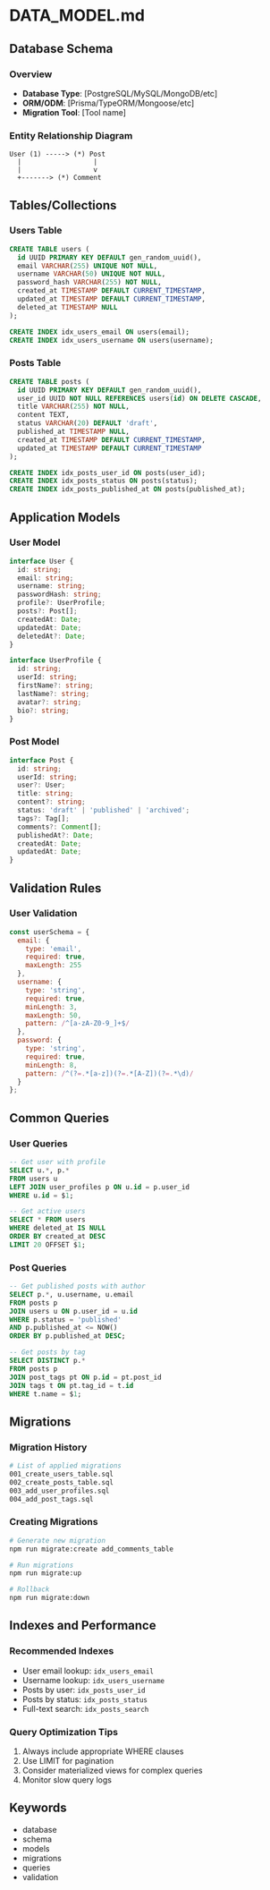 # DATA_MODEL.md

## Database Schema

### Overview
- **Database Type**: [PostgreSQL/MySQL/MongoDB/etc]
- **ORM/ODM**: [Prisma/TypeORM/Mongoose/etc]
- **Migration Tool**: [Tool name]

### Entity Relationship Diagram
```
User (1) -----> (*) Post
  |                  |
  |                  v
  +-------> (*) Comment
```

## Tables/Collections

### Users Table
```sql
CREATE TABLE users (
  id UUID PRIMARY KEY DEFAULT gen_random_uuid(),
  email VARCHAR(255) UNIQUE NOT NULL,
  username VARCHAR(50) UNIQUE NOT NULL,
  password_hash VARCHAR(255) NOT NULL,
  created_at TIMESTAMP DEFAULT CURRENT_TIMESTAMP,
  updated_at TIMESTAMP DEFAULT CURRENT_TIMESTAMP,
  deleted_at TIMESTAMP NULL
);

CREATE INDEX idx_users_email ON users(email);
CREATE INDEX idx_users_username ON users(username);
```

### Posts Table
```sql
CREATE TABLE posts (
  id UUID PRIMARY KEY DEFAULT gen_random_uuid(),
  user_id UUID NOT NULL REFERENCES users(id) ON DELETE CASCADE,
  title VARCHAR(255) NOT NULL,
  content TEXT,
  status VARCHAR(20) DEFAULT 'draft',
  published_at TIMESTAMP NULL,
  created_at TIMESTAMP DEFAULT CURRENT_TIMESTAMP,
  updated_at TIMESTAMP DEFAULT CURRENT_TIMESTAMP
);

CREATE INDEX idx_posts_user_id ON posts(user_id);
CREATE INDEX idx_posts_status ON posts(status);
CREATE INDEX idx_posts_published_at ON posts(published_at);
```

## Application Models

### User Model
```typescript
interface User {
  id: string;
  email: string;
  username: string;
  passwordHash: string;
  profile?: UserProfile;
  posts?: Post[];
  createdAt: Date;
  updatedAt: Date;
  deletedAt?: Date;
}

interface UserProfile {
  id: string;
  userId: string;
  firstName?: string;
  lastName?: string;
  avatar?: string;
  bio?: string;
}
```

### Post Model
```typescript
interface Post {
  id: string;
  userId: string;
  user?: User;
  title: string;
  content?: string;
  status: 'draft' | 'published' | 'archived';
  tags?: Tag[];
  comments?: Comment[];
  publishedAt?: Date;
  createdAt: Date;
  updatedAt: Date;
}
```

## Validation Rules

### User Validation
```javascript
const userSchema = {
  email: {
    type: 'email',
    required: true,
    maxLength: 255
  },
  username: {
    type: 'string',
    required: true,
    minLength: 3,
    maxLength: 50,
    pattern: /^[a-zA-Z0-9_]+$/
  },
  password: {
    type: 'string',
    required: true,
    minLength: 8,
    pattern: /^(?=.*[a-z])(?=.*[A-Z])(?=.*\d)/
  }
};
```

## Common Queries

### User Queries
```sql
-- Get user with profile
SELECT u.*, p.*
FROM users u
LEFT JOIN user_profiles p ON u.id = p.user_id
WHERE u.id = $1;

-- Get active users
SELECT * FROM users
WHERE deleted_at IS NULL
ORDER BY created_at DESC
LIMIT 20 OFFSET $1;
```

### Post Queries
```sql
-- Get published posts with author
SELECT p.*, u.username, u.email
FROM posts p
JOIN users u ON p.user_id = u.id
WHERE p.status = 'published'
AND p.published_at <= NOW()
ORDER BY p.published_at DESC;

-- Get posts by tag
SELECT DISTINCT p.*
FROM posts p
JOIN post_tags pt ON p.id = pt.post_id
JOIN tags t ON pt.tag_id = t.id
WHERE t.name = $1;
```

## Migrations

### Migration History
```bash
# List of applied migrations
001_create_users_table.sql
002_create_posts_table.sql
003_add_user_profiles.sql
004_add_post_tags.sql
```

### Creating Migrations
```bash
# Generate new migration
npm run migrate:create add_comments_table

# Run migrations
npm run migrate:up

# Rollback
npm run migrate:down
```

## Indexes and Performance

### Recommended Indexes
- User email lookup: `idx_users_email`
- Username lookup: `idx_users_username`
- Posts by user: `idx_posts_user_id`
- Posts by status: `idx_posts_status`
- Full-text search: `idx_posts_search`

### Query Optimization Tips
1. Always include appropriate WHERE clauses
2. Use LIMIT for pagination
3. Consider materialized views for complex queries
4. Monitor slow query logs

## Keywords <!-- #keywords -->
- database
- schema
- models
- migrations
- queries
- validation